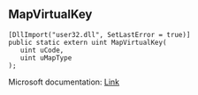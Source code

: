 ## MapVirtualKey

```
[DllImport("user32.dll", SetLastError = true)]
public static extern uint MapVirtualKey(
   uint uCode,
   uint uMapType
);
```

Microsoft documentation: [Link](https://docs.microsoft.com/en-us/windows/win32/api/winuser/nf-winuser-mapvirtualkeyw)
